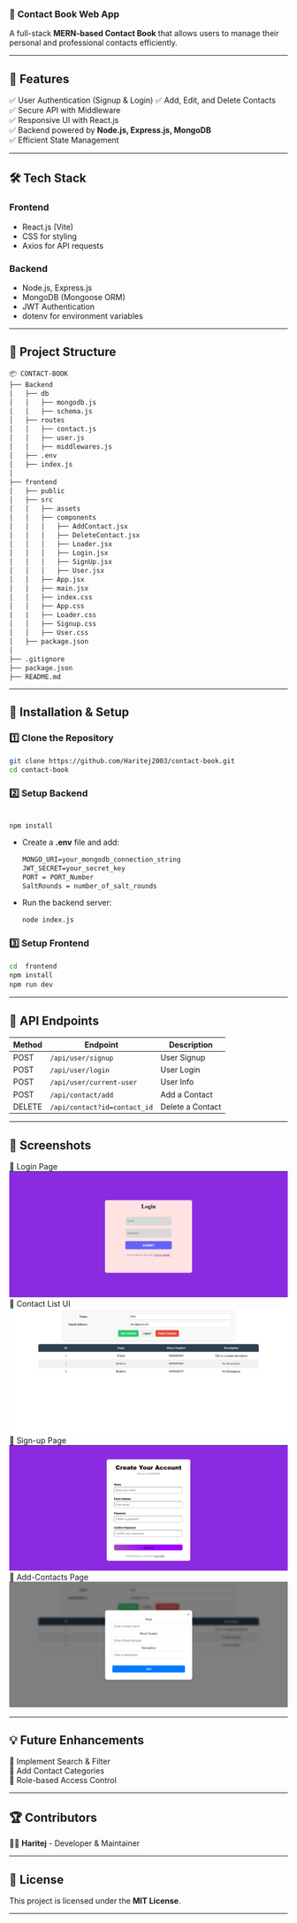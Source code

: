 
### 📖 **Contact Book Web App**  
A full-stack **MERN-based Contact Book** that allows users to manage their personal and professional contacts efficiently.

---

## 🚀 **Features**
✅ User Authentication (Signup & Login) 
✅ Add, Edit, and Delete Contacts  
✅ Secure API with Middleware  
✅ Responsive UI with React.js  
✅ Backend powered by **Node.js, Express.js, MongoDB**  
✅ Efficient State Management  

---

## 🛠 **Tech Stack**
### **Frontend**  
- React.js (Vite)  
- CSS for styling  
- Axios for API requests  

### **Backend**  
- Node.js, Express.js  
- MongoDB (Mongoose ORM)  
- JWT Authentication  
- dotenv for environment variables  

---

## 📂 **Project Structure**
```
📦 CONTACT-BOOK
├── Backend
│   ├── db
│   │   ├── mongodb.js
│   │   ├── schema.js
│   ├── routes
│   │   ├── contact.js
│   │   ├── user.js
│   │   ├── middlewares.js
│   ├── .env
│   ├── index.js
│
├── frontend
│   ├── public
│   ├── src
│   │   ├── assets
│   │   ├── components
│   │   │   ├── AddContact.jsx
│   │   │   ├── DeleteContact.jsx
│   │   │   ├── Loader.jsx
│   │   │   ├── Login.jsx
│   │   │   ├── SignUp.jsx
│   │   │   ├── User.jsx
│   │   ├── App.jsx
│   │   ├── main.jsx
│   │   ├── index.css
│   │   ├── App.css
|   |   ├── Loader.css
│   │   ├── Signup.css
│   │   ├── User.css
│   ├── package.json
│
├── .gitignore
├── package.json
├── README.md
```

---

## 🎯 **Installation & Setup**
### **1️⃣ Clone the Repository**
```sh
git clone https://github.com/Haritej2003/contact-book.git
cd contact-book
```

### **2️⃣ Setup Backend**
```sh

npm install
```
- Create a **.env** file and add:
  ```
  MONGO_URI=your_mongodb_connection_string
  JWT_SECRET=your_secret_key
  PORT = PORT_Number
  SaltRounds = number_of_salt_rounds
  ```

- Run the backend server:
  ```sh
  node index.js
  ```

### **3️⃣ Setup Frontend**
```sh
cd  frontend
npm install
npm run dev
```

---

## 🔗 **API Endpoints**
| Method | Endpoint         | Description         |
|--------|------------------|---------------------|
| POST   | `/api/user/signup` | User Signup      |
| POST   | `/api/user/login`  | User Login        |
| POST   | `/api/user/current-user`  | User Info  |
| POST   | `/api/contact/add`     | Add a Contact     |
| DELETE | `/api/contact?id=contact_id` | Delete a Contact  |

---

## 🎨 **Screenshots**

📌 Login Page  
![Login Page](frontend/public/images/login-image.png)
📌 Contact List UI  
![Contact List](frontend/public/images/userPage-image.png)
📌 Sign-up Page
![Sign-up Page](frontend/public/images/signup-image.png)  
📌 Add-Contacts Page
![Add Contacts Page](frontend/public/images/addContacts-image.png) 

---

## 💡 **Future Enhancements**
🚀 Implement Search & Filter  
🚀 Add Contact Categories  
🚀 Role-based Access Control  

---

## 🏆 **Contributors**
👨‍💻 **Haritej** - Developer & Maintainer  

---

## 📝 **License**
This project is licensed under the **MIT License**.  

---

